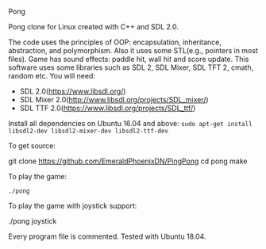 Pong 

Pong clone for Linux created with C++ and SDL 2.0.

The code uses the principles of OOP: encapsulation, inheritance, abstraction, and polymorphism. 
Also it uses some STL(e.g., pointers in most files).
Game has sound effects: paddle hit, wall hit and score update.
This software uses some libraries such as SDL 2, SDL Mixer, SDL TFT 2, cmath, random etc.
You will need:

- SDL 2.0(https://www.libsdl.org/)
- SDL Mixer 2.0(http://www.libsdl.org/projects/SDL_mixer/)
- SDL TTF 2.0(https://www.libsdl.org/projects/SDL_ttf/)

Install all dependencies on Ubuntu 16.04 and above:
`sudo apt-get install libsdl2-dev libsdl2-mixer-dev libsdl2-ttf-dev`

To get source:

git clone https://github.com/EmeraldPhoenixDN/PingPong
cd pong
make

To play the game:

`./pong`

To play the game with joystick support:

./pong joystick

 Every program file is commented.
 Tested with Ubuntu 18.04.

